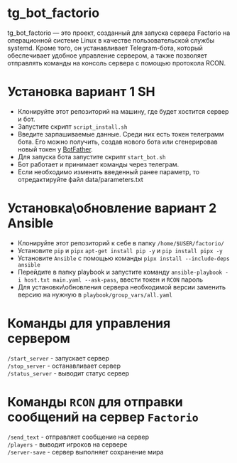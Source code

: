 # tg_bot_factorio
tg_bot_factorio — это проект, созданный для запуска сервера Factorio на операционной системе Linux в качестве пользовательской службы systemd. Кроме того, он устанавливает Telegram-бота, который обеспечивает удобное управление сервером, а также позволяет отправлять команды на консоль сервера с помощью протокола RCON.


# Установка вариант 1 SH
- Клонируйте этот репозиторий на машину, где будет хостится сервер и бот.
- Запустите скрипт `script_install.sh`
- Введите зарпашиваемые данные. Среди них есть токен телеграмм бота. Его можно получить, создав нового бота или сгенерировав новый токен у [BotFather](https://telegram.me/BotFather).
- Для запуска бота запустите скрипт `start_bot.sh`
- Бот работает и принимает команды через телеграм.
- Если необходимо изменить введенный ранее параметр, то отредактируйте файл data/parameters.txt

# Установка\обновление вариант 2 Ansible
- Клонируйте этот репозиторий к себе в папку `/home/$USER/factorio/`
- Установите `pip` и `pipx` `apt-get install pip -y` и `pip install pipx -y`
- Установите `Ansible` с помощью команды `pipx install --include-deps ansible`
- Перейдите в папку playbook и запустите команду `ansible-playbook -i host.txt main.yaml --ask-pass`, ввести токен и `RCON` пароль
- Для установки\обновления сервера необходимой версии заменить версию на нужную в `playbook/group_vars/all.yaml`


# Команды для управления сервером

`/start_server` - запускает сервер  
`/stop_server` - останавливает сервер  
`/status_server` - выводит статус сервер  

# Команды `RCON`  для отправки сообщений на сервер `Factorio`

`/send_text` - отправляет сообщение на сервер  
`/players` - выводит игроков на сервере    
`/server-save` - сервер выполняет сохранение мира    
